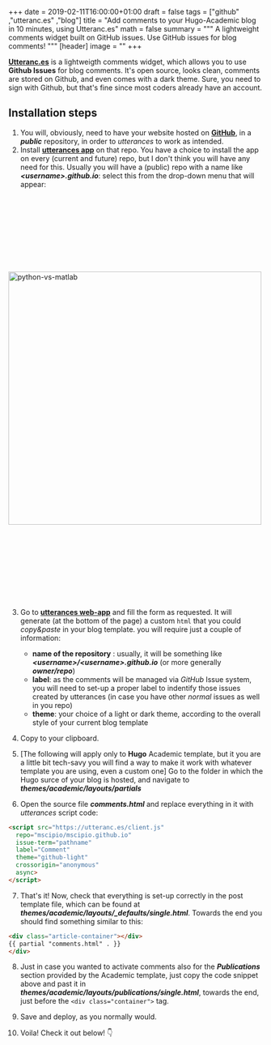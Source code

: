 +++
date = 2019-02-11T16:00:00+01:00
draft = false
tags = ["github" ,"utteranc.es" ,"blog"]
title = "Add comments to your Hugo-Academic blog in 10 minutes, using Utteranc.es"
math = false
summary = """
A lightweight comments widget built on GitHub issues. Use GitHub issues for blog comments!
"""
[header]
image = ""
+++

[**Utteranc.es**](https://utteranc.es/) is a lightweigth comments widget, which allows you to use **Github Issues** for blog comments. It's open source, looks clean, comments are stored on Github, and even comes with a dark theme. Sure, you need to sign with Github, but that's fine since most coders already have an account. <!--more-->

## Installation steps

1. You will, obviously, need to have your website hosted on [**GitHub**](https://github.com/), in a ***public*** repository, in order to *utterances* to work as intended.
2. Install [**utterances app**](https://github.com/apps/utterances) on that repo. You have a choice to install the app on every (current and future) repo, but I don't think you will have any need for this. Usually you will have a (public) repo with a name like ***\<username\>.github.io***: select this from the drop-down menu that will appear:
<p><img src="../../img/posts/utterances/app-setup.png" alt="python-vs-matlab" width="500" vspace="150"/></p>

3. Go to [**utterances web-app**](https://utteranc.es/) and fill the form as requested. It will generate (at the bottom of the page) a custom `html` that you could *copy&paste* in your blog template. you will require just a couple of information:
   - **name of the repository** : usually, it will be something like ***<username\>/\<username\>.github.io*** (or more generally ***owner/repo***)
   - **label**: as the comments will be managed via *GitHub* Issue system, you will need to set-up a proper label to indentify those issues created by utterances (in case you have other *normal* issues as well in you repo)
   - **theme**: your choice of a light or dark theme, according to the overall style of your current blog template

4. Copy to your clipboard.
5. [The following will apply only to **Hugo** Academic template, but it you are a little bit tech-savy you will find a way to make it work with whatever template you are using, even a custom one] Go to the folder in which the Hugo surce of your blog is hosted, and navigate to ***themes/academic/layouts/partials***
6. Open the source file ***comments.html*** and replace everything in it with *utterances* script code:
```html
<script src="https://utteranc.es/client.js"
  repo="mscipio/mscipio.github.io"
  issue-term="pathname"
  label="Comment"
  theme="github-light"
  crossorigin="anonymous"
  async>
</script>
```

7. That's it! Now, check that everything is set-up correctly in the post template file, which can be found at ***themes/academic/layouts/_defaults/single.html***. Towards the end you should find something similar to this:
```html
<div class="article-container"></div>
{{ partial "comments.html" . }}
</div>
   ```

8. Just in case you wanted to activate comments also for the ***Publications*** section provided by the Academic template, just copy the code snippet above and past it in ***themes/academic/layouts/publications/single.html***, towards the end, just before the `<div class="container">` tag.

9. Save and deploy, as you normally would.
10. Voila! Check it out below! 👇